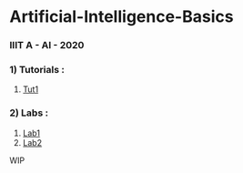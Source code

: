# Artificial-Intelligence-Basics
### IIIT A - AI - 2020


### 1) Tutorials :
1) [Tut1](https://github.com/XXDIL/Artificial-Intelligence-Basics/tree/master/Tutorial1)

### 2) Labs :
1) [Lab1](https://github.com/XXDIL/Artificial-Intelligence-Basics/tree/master/Lab1)
2) [Lab2](https://github.com/XXDIL/Artificial-Intelligence-Basics/tree/master/Lab2)

WIP
